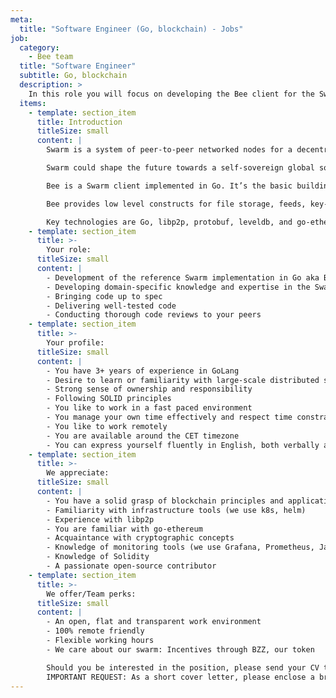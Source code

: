 ```yaml
---
meta:
  title: "Software Engineer (Go, blockchain) - Jobs"
job:
  category:
    - Bee team
  title: "Software Engineer"
  subtitle: Go, blockchain
  description: >
    In this role you will focus on developing the Bee client for the Swarm network. Ideal candidates have 3+ years in Go, knowledge of distributed systems, and experience with blockchain technologies. We value familiarity with go-ethereum, cryptographic tools, and a proactive approach to remote work. 
  items:
    - template: section_item
      title: Introduction
      titleSize: small
      content: |
        Swarm is a system of peer-to-peer networked nodes for a decentralised storage and communication service.

        Swarm could shape the future towards a self-sovereign global society and permissionless open markets. On Swarm, applications run autonomously yet securely in a planetary-scale deployment and execution environment.

        Bee is a Swarm client implemented in Go. It’s the basic building block for the Swarm Network.

        Bee provides low level constructs for file storage, feeds, key-value stores and untraceable communication, through solid, well-tested code delivered in an agile manner.

        Key technologies are Go, libp2p, protobuf, leveldb, and go-ethereum, as well as various cryptographic libraries.
    - template: section_item
      title: >-
        Your role:
      titleSize: small
      content: |
        - Development of the reference Swarm implementation in Go aka Bee
        - Developing domain-specific knowledge and expertise in the Swarm incentive layer implementation
        - Bringing code up to spec
        - Delivering well-tested code
        - Conducting thorough code reviews to your peers
    - template: section_item
      title: >-
        Your profile:
      titleSize: small
      content: |
        - You have 3+ years of experience in GoLang
        - Desire to learn or familiarity with large-scale distributed systems
        - Strong sense of ownership and responsibility
        - Following SOLID principles
        - You like to work in a fast paced environment
        - You manage your own time effectively and respect time constraints
        - You like to work remotely
        - You are available around the CET timezone
        - You can express yourself fluently in English, both verbally and in writing
    - template: section_item
      title: >-
        We appreciate:
      titleSize: small
      content: |
        - You have a solid grasp of blockchain principles and application design considerations
        - Familiarity with infrastructure tools (we use k8s, helm)
        - Experience with libp2p
        - You are familiar with go-ethereum
        - Acquaintance with cryptographic concepts
        - Knowledge of monitoring tools (we use Grafana, Prometheus, Jaeger and OpenTracing)
        - Knowledge of Solidity
        - A passionate open-source contributor
    - template: section_item
      title: >-
        We offer/Team perks:
      titleSize: small
      content: |
        - An open, flat and transparent work environment
        - 100% remote friendly
        - Flexible working hours
        - We care about our swarm: Incentives through BZZ, our token

        Should you be interested in the position, please send your CV to talent@ethswarm.org
        IMPORTANT REQUEST: As a short cover letter, please enclose a brief summary of your relevant experience with us. We're particularly interested in hearing about your background with distributed architectures, p2p systems, and ideally blockchain.
---
```

